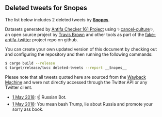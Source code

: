 ## Deleted tweets for __Snopes__

The list below includes 2 deleted tweets by
[__Snopes__](https://twitter.com/__Snopes__).



Datasets generated by [Antifa Checker 161 Project](https://twitter.com/antifacheck161) using ✨[cancel-culture](https://github.com/travisbrown/cancel-culture)✨, an open source project by 
[Travis Brown](https://twitter.com/travisbrown) and other tools as part of the 
[fake-antifa-twitter](https://github.com/antifacheck161/fake-antifa-twitter) project repo on github.

You can create your own updated version of this document by checking out and configuring the
repository and then running the following commands:

```bash
$ cargo build --release
$ target/release/twcc deleted-tweets --report __Snopes__
```

Please note that all tweets quoted here are sourced from the
[Wayback Machine](https://web.archive.org) and were not directly accessed through the Twitter API or
any Twitter client.

* [ 1 May 2018](https://web.archive.org/web/20180501124039/https://twitter.com/__Snopes__/status/991293755394265088): ☝️ Russian Bot. <!--991293755394265088-->
* [ 1 May 2018](https://web.archive.org/web/20180501124039/https://twitter.com/__Snopes__/status/991293755394265088): You mean bash Trump, lie about Russia and promote your sorry ass book. <!--991279380658900992-->
